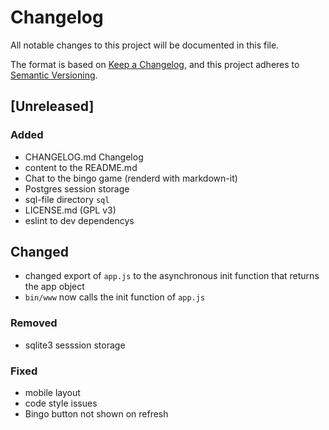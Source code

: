 # Changelog
All notable changes to this project will be documented in this file.

The format is based on [Keep a Changelog](https://keepachangelog.com/en/1.0.0/),
and this project adheres to [Semantic Versioning](https://semver.org/spec/v2.0.0.html).

## [Unreleased]


### Added

- CHANGELOG.md Changelog
- content to the README.md
- Chat to the bingo game (renderd with markdown-it)
- Postgres session storage
- sql-file directory `sql`
- LICENSE.md (GPL v3)
- eslint to dev dependencys

## Changed

- changed export of `app.js` to the asynchronous init function that returns the app object
- `bin/www` now calls the init function of `app.js`

### Removed

- sqlite3 sesssion storage

### Fixed

- mobile layout
- code style issues
- Bingo button not shown on refresh
